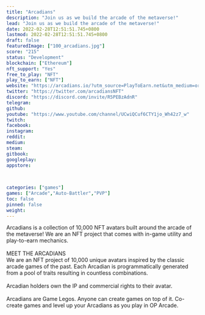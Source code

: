 ```yaml
---
title: "Arcadians"
description: "Join us as we build the arcade of the metaverse!"
lead: "Join us as we build the arcade of the metaverse!"
date: 2022-02-28T12:51:51.745+0800
lastmod: 2022-02-28T12:51:51.745+0800
draft: false
featuredImage: ["100_arcadians.jpg"]
score: "215"
status: "Development"
blockchain: ["Ethereum"]
nft_support: "Yes"
free_to_play: "NFT"
play_to_earn: ["NFT"]
website: "https://arcadians.io/?utm_source=PlayToEarn.net&utm_medium=organic&utm_campaign=gamepage"
twitter: "https://twitter.com/arcadiansNFT"
discord: "https://discord.com/invite/R5PEBzAdnR"
telegram: 
github: 
youtube: "https://www.youtube.com/channel/UCwiQCuf6CTY1jo_Wh42z7_w"
twitch: 
facebook: 
instagram: 
reddit: 
medium: 
steam: 
gitbook: 
googleplay: 
appstore: 

  
    
categories: ["games"]
games: ["Arcade","Auto-Battler","PVP"]
toc: false
pinned: false
weight: 
---
```

Arcadians is a collection of 10,000 NFT avatars built around the arcade of the metaverse! We are an NFT project that comes with in-game utility and play-to-earn mechanics.<br> <br> MEET THE ARCADIANS<br> We are an NFT project of 10,000 unique avatars inspired by the classic arcade games of the past. Each Arcadian is programmatically generated from a pool of traits resulting in countless combinations.<br> <br> Arcadian holders own the IP and commercial rights to their avatar.<br> <br> Arcadians are Game Legos. Anyone can create games on top of it. Co-create games and level up your Arcadians as you play in OP Arcade.